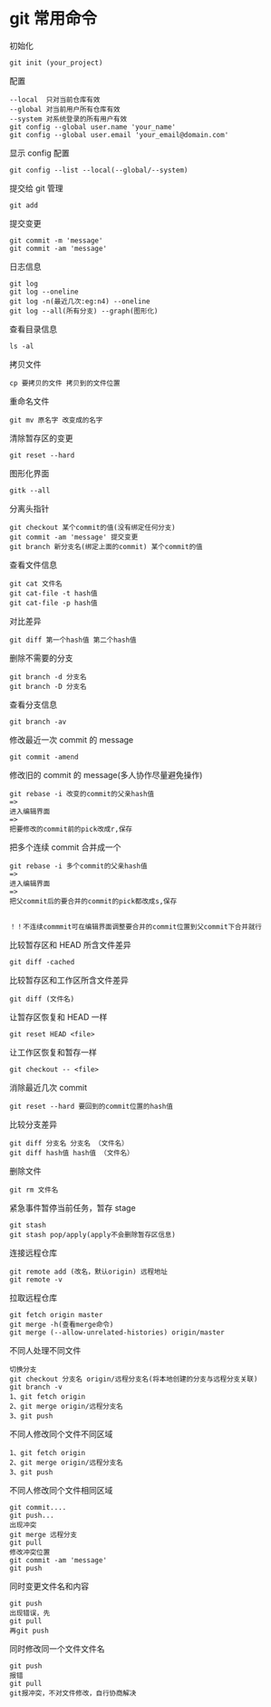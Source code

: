 # git 常用命令

初始化

```git
git init (your_project)
```

配置

```
--local  只对当前仓库有效
--global 对当前用户所有仓库有效
--system 对系统登录的所有用户有效
git config --global user.name 'your_name'
git config --global user.email 'your_email@domain.com'
```

显示 config 配置

```
git config --list --local(--global/--system)
```

提交给 git 管理

```
git add
```

提交变更

```
git commit -m 'message'
git commit -am 'message'
```

日志信息

```
git log
git log --oneline
git log -n(最近几次:eg:n4) --oneline
git log --all(所有分支) --graph(图形化)
```

查看目录信息

```
ls -al
```

拷贝文件

```
cp 要拷贝的文件 拷贝到的文件位置
```

重命名文件

```
git mv 原名字 改变成的名字
```

清除暂存区的变更

```
git reset --hard
```

图形化界面

```
gitk --all
```

分离头指针

```
git checkout 某个commit的值(没有绑定任何分支)
git commit -am 'message' 提交变更
git branch 新分支名(绑定上面的commit) 某个commit的值
```

查看文件信息

```
git cat 文件名
git cat-file -t hash值
git cat-file -p hash值
```

对比差异

```
git diff 第一个hash值 第二个hash值
```

删除不需要的分支

```
git branch -d 分支名
git branch -D 分支名
```

查看分支信息

```
git branch -av
```

修改最近一次 commit 的 message

```
git commit -amend
```

修改旧的 commit 的 message(多人协作尽量避免操作)

```
git rebase -i 改变的commit的父亲hash值
=>
进入编辑界面
=>
把要修改的commit前的pick改成r,保存
```

把多个连续 commit 合并成一个

```
git rebase -i 多个commit的父亲hash值
=>
进入编辑界面
=>
把父commit后的要合并的commit的pick都改成s,保存


！！不连续commmit可在编辑界面调整要合并的commit位置到父commit下合并就行
```

比较暂存区和 HEAD 所含文件差异

```
git diff -cached
```

比较暂存区和工作区所含文件差异

```
git diff (文件名)
```

让暂存区恢复和 HEAD 一样

```
git reset HEAD <file>
```

让工作区恢复和暂存一样

```
git checkout -- <file>
```

消除最近几次 commit

```
git reset --hard 要回到的commit位置的hash值
```

比较分支差异

```
git diff 分支名 分支名 （文件名）
git diff hash值 hash值 （文件名）
```

删除文件

```
git rm 文件名
```

紧急事件暂停当前任务，暂存 stage

```
git stash
git stash pop/apply(apply不会删除暂存区信息)
```

连接远程仓库

```
git remote add (改名，默认origin) 远程地址
git remote -v
```

拉取远程仓库

```
git fetch origin master
git merge -h(查看merge命令)
git merge (--allow-unrelated-histories) origin/master
```

不同人处理不同文件

```
切换分支
git checkout 分支名 origin/远程分支名(将本地创建的分支与远程分支关联)
git branch -v
1、git fetch origin
2、git merge origin/远程分支名
3、git push
```

不同人修改同个文件不同区域

```
1、git fetch origin
2、git merge origin/远程分支名
3、git push
```

不同人修改同个文件相同区域

```
git commit....
git push...
出现冲突
git merge 远程分支
git pull
修改冲突位置
git commit -am 'message'
git push
```

同时变更文件名和内容

```
git push
出现错误，先
git pull
再git push
```

同时修改同一个文件文件名

```
git push
报错
git pull
git报冲突，不对文件修改，自行协商解决
```
